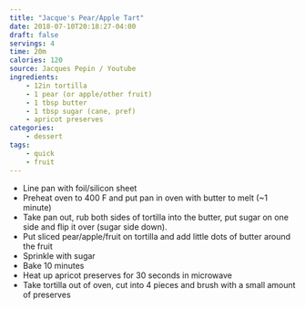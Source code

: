 ```yaml
---
title: "Jacque's Pear/Apple Tart"
date: 2018-07-10T20:18:27-04:00
draft: false
servings: 4
time: 20m
calories: 120
source: Jacques Pepin / Youtube
ingredients:
    - 12in tortilla
    - 1 pear (or apple/other fruit)
    - 1 tbsp butter
    - 1 tbsp sugar (cane, pref)
    - apricot preserves
categories:
    - dessert
tags:
    - quick
    - fruit
---
```


* Line pan with foil/silicon sheet
* Preheat oven to 400 F and put pan in oven with butter to melt (~1 minute)
* Take pan out, rub both sides of tortilla into the butter, put sugar on one side and flip it over (sugar side down).
* Put sliced pear/apple/fruit on tortilla and add little dots of butter around the fruit
* Sprinkle with sugar
* Bake 10 minutes
* Heat up apricot preserves for 30 seconds in microwave
* Take tortilla out of oven, cut into 4 pieces and brush with a small amount of preserves
